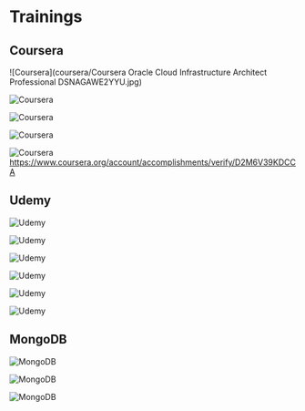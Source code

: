# Trainings

## Coursera

![Coursera](coursera/Coursera Oracle Cloud Infrastructure Architect Professional DSNAGAWE2YYU.jpg)

![Coursera](coursera/Coursera%20Oracle%20Cloud%20Infrastructure%20Architect%20Associate%20DZCT32XW5864.jpg)

![Coursera](coursera/Coursera%20Kotlin%20for%20Java%20Developers%208YV7UD9FHRY3.jpg)

![Coursera](coursera/Coursera%20Functional%20Programming%20Principles%20in%20Scala%20H8R6X44QBM2R.jpg)

![Coursera](coursera/Coursera%20AWS%20Cloud%20Practitioner%20Essentials%20D2M6V39KDCCA.jpg)
https://www.coursera.org/account/accomplishments/verify/D2M6V39KDCCA

## Udemy

![Udemy](udemy/UC-a477974f-9f8a-499d-a948-b7af0f0df678.jpg)

![Udemy](udemy/UC-ead1c226-aa93-41c9-9eb8-6edeca9776e3.jpg)

![Udemy](udemy/UC-d97cacc9-370d-4166-896e-c970a0ae468e.jpg)

![Udemy](udemy/UC-b0222d01-16ab-43e3-bdf7-b4faf77a5e30.jpg)

![Udemy](udemy/UC-a477974f-9f8a-499d-a948-b7af0f0df678.jpg)

![Udemy](udemy/UC-f1f40599-ff5e-45cb-ac5d-431dfbc430ff.jpg)

## MongoDB

![MongoDB](mongodb/DANIEL%20MROCZKA%20(Java%20Developer)%20-%20Trainings_page-0001.jpg)

![MongoDB](mongodb/DANIEL%20MROCZKA%20(Java%20Developer)%20-%20Trainings_page-0002.jpg)

![MongoDB](mongodb/DANIEL%20MROCZKA%20(Java%20Developer)%20-%20Trainings_page-0003.jpg)